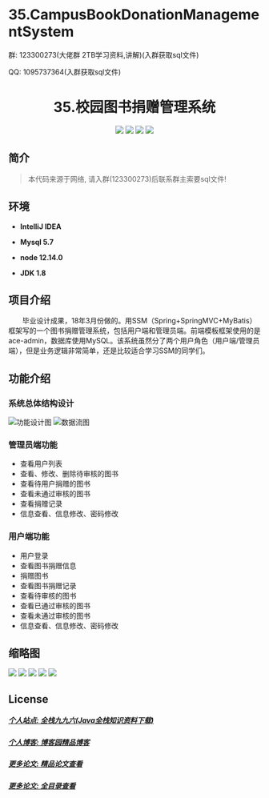 # 35.CampusBookDonationManagementSystem

<p>群: 123300273(大佬群 2TB学习资料,讲解)(入群获取sql文件)</p>
<p>QQ: 1095737364(入群获取sql文件)</p>
<p><h1 align="center">35.校园图书捐赠管理系统</h1></p>

<p align="center">
	<img src="https://img.shields.io/badge/jdk-1.8-orange.svg"/>
    <img src="https://img.shields.io/badge/Spring-2.x-lightgrey.svg"/>
    <img src="https://img.shields.io/badge/SpringMVC-3.x-blue.svg"/>
    <img src="https://img.shields.io/badge/MyBatis-3.0.x-yellow.svg"/>
</p>

## 简介

>本代码来源于网络, 请入群(123300273)后联系群主索要sql文件!
>


## 环境

- <b>IntelliJ IDEA</b>

- <b>Mysql 5.7</b>

- <b>node 12.14.0</b>

- <b>JDK 1.8</b>


## 项目介绍
&emsp;&emsp;毕业设计成果，18年3月份做的。用SSM（Spring+SpringMVC+MyBatis）框架写的一个图书捐赠管理系统，包括用户端和管理员端。前端模板框架使用的是ace-admin，数据库使用MySQL。该系统虽然分了两个用户角色（用户端/管理员端），但是业务逻辑非常简单，还是比较适合学习SSM的同学们。

## 功能介绍
### 系统总体结构设计
![功能设计图](https://img2020.cnblogs.com/blog/588112/202101/588112-20210104231724590-1527128097.png)
![数据流图](https://img2020.cnblogs.com/blog/588112/202101/588112-20210104231737868-1122166571.png)
### 管理员端功能
- 查看用户列表
- 查看、修改、删除待审核的图书
- 查看待用户捐赠的图书
- 查看未通过审核的图书
- 查看捐赠记录
- 信息查看、信息修改、密码修改
### 用户端功能
- 用户登录
- 查看图书捐赠信息
- 捐赠图书
- 查看图书捐赠记录
- 查看待审核的图书
- 查看已通过审核的图书
- 查看未通过审核的图书
- 信息查看、信息修改、密码修改


## 缩略图
![](https://img2020.cnblogs.com/blog/588112/202101/588112-20210104231800883-715081414.png)
![](https://img2020.cnblogs.com/blog/588112/202101/588112-20210104231808590-1773762760.png)
![](https://img2020.cnblogs.com/blog/588112/202101/588112-20210104231816226-1746164212.png)
![](https://img2020.cnblogs.com/blog/588112/202101/588112-20210104231823111-684888179.png)
![](https://img2020.cnblogs.com/blog/588112/202101/588112-20210104231831622-1996465430.png)
## License



##### [个人站点: 全栈九九六(Java全栈知识资料下载)](https://www.blog996.com/)
##### [个人博客: 博客园精品博客](https://www.cnblogs.com/yysbolg/)
##### [更多论文: 精品论文查看](https://www.cnblogs.com/yysbolg/category/1886262.html)
##### [更多论文: 全目录查看](https://www.blog996.com/md/2021-09-22-1632317852192.html)
